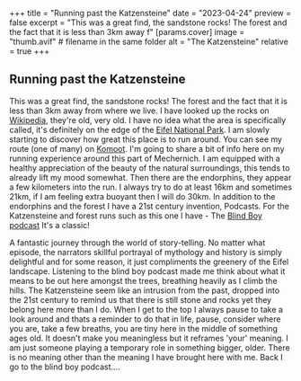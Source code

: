 +++
title = "Running past the Katzensteine"
date = "2023-04-24"
preview = false
excerpt = "This was a great find, the sandstone rocks! The forest and the fact that it is less than 3km away f"
[params.cover]
image = "thumb.avif"   # filename in the same folder
alt = "The Katzensteine"
relative = true
+++

## Running past the Katzensteine

This was a great find, the sandstone rocks! The forest and the fact that  it is less than 3km away from where we live. I have looked up the rocks  on  [Wikipedia](href=https://de.wikipedia.org/wiki/Katzensteine ), they're old, very old. I have no idea what the area is specifically called, it's definitely on the edge of the [Eifel National Park](href=https://de.wikipedia.org/wiki/Nationalpark_Eifel).
I am slowly starting to discover how great this place is to run around. 
You can see my route (one of many) on [Komoot](href=https://www.komoot.com/tour/1070513190). 
I'm going to share a bit of info here on my running experience around  this part of Mechernich. 
I am equipped with a healthy appreciation of the beauty of the natural  surroundings, this tends to already lift my mood somewhat.
Then there  are the endorphins, they appear a few kilometers into the run. 
I always  try to do at least 16km and sometimes 21km, if I am feeling extra buoyant then I will do 30km. 
In addition to the endorphins and the forest I have a 21st century invention, Podcasts. 
For the Katzensteine  and forest runs such as this one I have -  The  [Blind Boy podcast](href=https://play.acast.com/s/blindboy)
It's a classic!

A fantastic journey through the world of story-telling.
No matter what episode, the narrators skillful portrayal of mythology and history is simply delightful and for some reason, 
it just compliments the greenery of the Eifel landscape. 
Listening to the blind boy podcast made me think about what it means to be out here amongst the trees, breathing heavily as I climb the hills. The Katzensteine seem like an intrusion from the past, dropped into the 21st century to remind us that there is still stone and rocks yet they belong here more than I do. When I get to the top I always pause to take a look around and thats a reminder to do that in life, pause, consider where you are, take a few breaths, you are tiny here in the middle of something ages old. It doesn't make you meaningless but it reframes 'your' meaning. I am just someone playing a temporary role in something bigger, older. There is no meaning other than the meaning I have brought here with me. Back I go to the blind boy podcast....